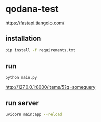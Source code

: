 # qodana-test

https://fastapi.tiangolo.com/

## installation
```bash
pip install -f requirements.txt
```

## run
```bash
python main.py
```

http://127.0.0.1:8000/items/5?q=somequery

## run server
```bash
uvicorn main:app --reload
```
